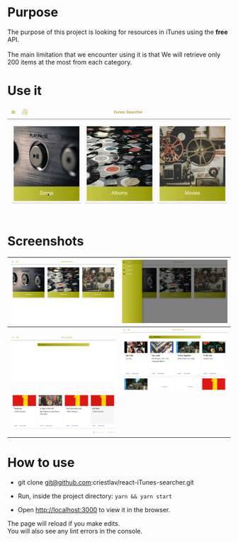 # Purpose

The purpose of this project is looking for resources in iTunes using the **free** API.
<br>
<br>
The main limitation that we encounter using it is that We will retrieve only 200 items at the most from each category.

# Use it

![How to use](./resources/use.gif)

# Screenshots

|       ![Home](./resources/home.png)       | ![Sidebar](./resources/sidebar.png) |
| :---------------------------------------: | :---------------------------------: |
|      ![Empty](./resources/empty.png)      | ![Results](./resources/results.png) |
| ![Pagination](./resources/pagination.png) |

# How to use

- git clone git@github.com:criestlav/react-iTunes-searcher.git

- Run, inside the project directory: `yarn && yarn start`

- Open [http://localhost:3000](http://localhost:3000) to view it in the browser.

The page will reload if you make edits.<br />
You will also see any lint errors in the console.
